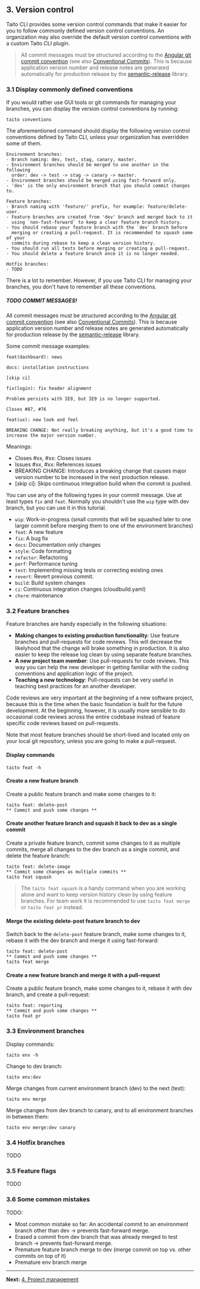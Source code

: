 ## 3. Version control

Taito CLI provides some version control commands that make it easier for you to follow commonly defined version control conventions. An organization may also override the default version control conventions with a custom Taito CLI plugin.

> All commit messages must be structured according to the [Angular git commit convention](https://github.com/angular/angular/blob/22b96b9/CONTRIBUTING.md#-commit-message-guidelines) (see also [Conventional Commits](http://conventionalcommits.org/)). This is because application version number and release notes are generated automatically for production release by the [semantic-release](https://github.com/semantic-release/semantic-release) library.

### 3.1 Display commonly defined conventions

If you would rather use GUI tools or git commands for managing your branches, you can display the version control conventions by running:


```shell
taito conventions
```

The aforementioned command should display the following version control conventions defined by Taito CLI, unless your organization has overridden some of them.

```shell
Environment branches:
- Branch naming: dev, test, stag, canary, master.
- Environment branches should be merged to one another in the following
  order: dev -> test -> stag -> canary -> master.
- Environment branches should be merged using fast-forward only.
- 'dev' is the only environment branch that you should commit changes to.

Feature branches:
- Branch naming with 'feature/' prefix, for example: feature/delete-user.
- Feature branches are created from 'dev' branch and merged back to it
  using `non-fast-forward` to keep a clear feature branch history.
- You should rebase your feature branch with the `dev` branch before
  merging or creating a pull-request. It is recommended to squash some of your
  commits during rebase to keep a clean version history.
- You should run all tests before merging or creating a pull-request.
- You should delete a feature branch once it is no longer needed.

Hotfix branches:
- TODO
```

There is a lot to remember. However, if you use Taito CLI for managing your branches, you don't have to remember all these conventions.

##### TODO COMMIT MESSAGES!

All commit messages must be structured according to the [Angular git commit convention](https://github.com/angular/angular/blob/22b96b9/CONTRIBUTING.md#-commit-message-guidelines) (see also [Conventional Commits](http://conventionalcommits.org/)). This is because application version number and release notes are generated automatically for production release by the [semantic-release](https://github.com/semantic-release/semantic-release) library.

Some commit message examples:

```shell
feat(dashboard): news
```

```shell
docs: installation instructions

[skip ci]
```

```shell
fix(login): fix header alignment

Problem persists with IE9, but IE9 is no longer supported.

Closes #87, #76
```

```shell
feat(ux): new look and feel

BREAKING CHANGE: Not really breaking anything, but it's a good time to
increase the major version number.
```

Meanings:
* Closes #xx, #xx: Closes issues
* Issues #xx, #xx: References issues
* BREAKING CHANGE: Introduces a breaking change that causes major version number to be increased in the next production release.
* [skip ci]: Skips continuous integration build when the commit is pushed.

You can use any of the following types in your commit message. Use at least types `fix` and `feat`. Normally you shouldn't use the `wip` type with dev branch, but you can use it in this tutorial.

* `wip`: Work-in-progress (small commits that will be squashed later to one larger commit before merging them to one of the environment branches)
* `feat`: A new feature
* `fix`: A bug fix
* `docs`: Documentation only changes
* `style`: Code formatting
* `refactor`: Refactoring
* `perf`: Performance tuning
* `test`: Implementing missing tests or correcting existing ones
* `revert`: Revert previous commit.
* `build`: Build system changes
* `ci`: Continuous integration changes (cloudbuild.yaml)
* `chore`: maintenance


### 3.2 Feature branches

Feature branches are handy especially in the following situations:

* **Making changes to existing production functionality**: Use feature branches and pull-requests for code reviews. This will decrease the likelyhood that the change will brake something in production. It is also easier to keep the release log clean by using separate feature branches.
* **A new project team member**: Use pull-requests for code reviews. This way you can help the new developer in getting familiar with the coding conventions and application logic of the project.
* **Teaching a new technology**: Pull-requests can be very useful in teaching best practices for an another developer.

Code reviews are very important at the beginning of a new software project, because this is the time when the basic foundation is built for the future development. At the beginning, however, it is usually more sensible to do occasional code reviews across the entire codebase instead of feature specific code reviews based on pull-requests.

Note that most feature branches should be short-lived and located only on your local git repository, unless you are going to make a pull-request.

#### Display commands

```shell
taito feat -h
```

#### Create a new feature branch

Create a public feature branch and make some changes to it:

```shell
taito feat: delete-post
** Commit and push some changes **
```

#### Create another feature branch and squash it back to dev as a single commit

Create a private feature branch, commit some changes to it as multiple commits, merge all changes to the dev branch as a single commit, and delete the feature branch:

```shell
taito feat: delete-image
** Commit some changes as multiple commits **
taito feat squash
```

> The `taito feat squash` is a handy command when you are working alone and want to keep version history clean by using feature branches. For team work it is recommended to use `taito feat merge` or `taito feat pr` instead.

#### Merge the existing delete-post feature branch to dev

Switch back to the `delete-post` feature branch, make some changes to it, rebase it with the dev branch and merge it using fast-forward:

```shell
taito feat: delete-post
** Commit and push some changes **
taito feat merge
```

#### Create a new feature branch and merge it with a pull-request

Create a public feature branch, make some changes to it, rebase it with dev branch, and create a pull-request:

```shell
taito feat: reporting
** Commit and push some changes **
taito feat pr
```

### 3.3 Environment branches

Display commands:

```shell
taito env -h
```

Change to dev branch:

```shell
taito env:dev
```

Merge changes from current environment branch (dev) to the next (test):

```shell
taito env merge
```

Merge changes from dev branch to canary, and to all environment branches in between them:

```shell
taito env merge:dev canary
```

### 3.4 Hotfix branches

TODO

### 3.5 Feature flags

TODO

### 3.6 Some common mistakes

TODO:
* Most common mistake so far: An accidental commit to an environment branch other than dev -> prevents fast-forward merge.
* Erased a commit from dev branch that was already merged to test branch -> prevents fast-forward merge.
* Premature feature branch merge to dev (merge commit on top vs. other commits on top of it)
* Premature env branch merge

---

**Next:** [4. Project management](04-project-management)
